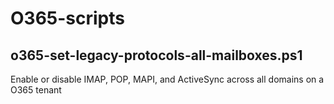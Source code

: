 # O365-scripts

## o365-set-legacy-protocols-all-mailboxes.ps1

Enable or disable IMAP, POP, MAPI, and ActiveSync across all domains on a O365 tenant
